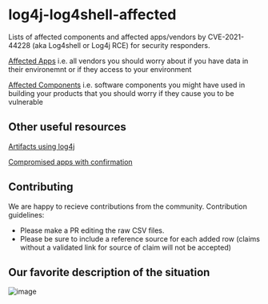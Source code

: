 # log4j-log4shell-affected
Lists of affected components and affected apps/vendors by CVE-2021-44228 (aka Log4shell or Log4j RCE) for security responders. 

[Affected Apps](https://github.com/authomize/log4j-log4shell-affected/blob/master/affected_apps.md)
i.e. all vendors you should worry about if you have data in their environemnt or if they access to your environment

[Affected Components](https://github.com/authomize/log4j-log4shell-affected/blob/master/affected_components.md)
i.e. software components you might have used in building your products that you should worry if they cause you to be vulnerable 
 

## Other useful resources

[Artifacts using log4j](https://mvnrepository.com/artifact/org.apache.logging.log4j/log4j-core)

[Compromised apps with confirmation](https://github.com/YfryTchsGD/Log4jAttackSurface)


## Contributing
We are happy to recieve contributions from the community. 
Contribution guidelines:
- Please make a PR editing the raw CSV files. 
- Please be sure to include a reference source for each added row (claims without a validated link for source of claim will not be accepted)

## Our favorite description of the situation
![image](https://user-images.githubusercontent.com/57227377/145719037-d8fe4303-7d50-41ea-919f-1e7f525f8680.png)
